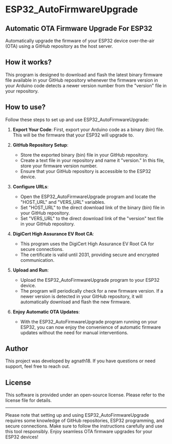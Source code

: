 # ESP32_AutoFirmwareUpgrade

## Automatic OTA Firmware Upgrade For ESP32
Automatically upgrade the firmware of your ESP32 device over-the-air (OTA) using a GitHub repository as the host server.

## How it works?

This program is designed to download and flash the latest binary firmware file available in your GitHub repository whenever the firmware version in your Arduino code detects a newer version number from the "version" file in your repository.

## How to use?

Follow these steps to set up and use ESP32_AutoFirmwareUpgrade:

1. **Export Your Code**: First, export your Arduino code as a binary (bin) file. This will be the firmware that your ESP32 will upgrade to.

2. **GitHub Repository Setup**:
    - Store the exported binary (bin) file in your GitHub repository.
    - Create a text file in your repository and name it "version." In this file, store your firmware version number.
    - Ensure that your GitHub repository is accessible to the ESP32 device.

3. **Configure URLs**:
    - Open the ESP32_AutoFirmwareUpgrade program and locate the "HOST_URL" and "VERS_URL" variables.
    - Set "HOST_URL" to the direct download link of the binary (bin) file in your GitHub repository.
    - Set "VERS_URL" to the direct download link of the "version" text file in your GitHub repository.

4. **DigiCert High Assurance EV Root CA**:
    - This program uses the DigiCert High Assurance EV Root CA for secure connections.
    - The certificate is valid until 2031, providing secure and encrypted communication.

5. **Upload and Run**:
    - Upload the ESP32_AutoFirmwareUpgrade program to your ESP32 device.
    - The program will periodically check for a new firmware version. If a newer version is detected in your GitHub repository, it will automatically download and flash the new firmware.

6. **Enjoy Automatic OTA Updates**:
    - With the ESP32_AutoFirmwareUpgrade program running on your ESP32, you can now enjoy the convenience of automatic firmware updates without the need for manual interventions.

## Author
This project was developed by agnath18. If you have questions or need support, feel free to reach out.

## License
This software is provided under an open-source license. Please refer to the license file for details.

---

Please note that setting up and using ESP32_AutoFirmwareUpgrade requires some knowledge of GitHub repositories, ESP32 programming, and secure connections. Make sure to follow the instructions carefully and use this tool responsibly. Enjoy seamless OTA firmware upgrades for your ESP32 devices!
